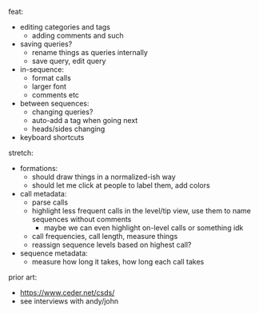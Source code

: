 feat:

- editing categories and tags
    - adding comments and such
- saving queries?
    - rename things as queries internally
    - save query, edit query
- in-sequence:
    - format calls
    - larger font
    - comments etc
- between sequences:
    - changing queries?
    - auto-add a tag when going next
    - heads/sides changing
- keyboard shortcuts

stretch:

- formations:
    - should draw things in a normalized-ish way
    - should let me click at people to label them, add colors
- call metadata:
    - parse calls
    - highlight less frequent calls in the level/tip view, use them to name sequences without comments
        - maybe we can even highlight on-level calls or something idk
    - call frequencies, call length, measure things
    - reassign sequence levels based on highest call?
- sequence metadata:
    - measure how long it takes, how long each call takes

prior art:

- https://www.ceder.net/csds/
- see interviews with andy/john
